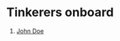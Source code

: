 # Tinkerers onboard

1. [John Doe](https://aravinds-arv.github.io/git-and-github-intro-task/tinkerers/John_Doe.html)
